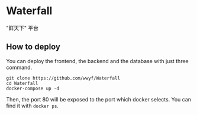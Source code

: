# Waterfall

"鲜天下" 平台

## How to deploy

You can deploy the frontend, the backend and the database with just three command. 

```
git clone https://github.com/wwyf/Waterfall
cd Waterfall
docker-compose up -d
```

Then, the port 80 will be exposed to the port which docker selects. You can find it with `docker ps`.